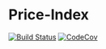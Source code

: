 # Price-Index

[![Build Status](https://travis-ci.com/sejinahn2/Price-Index.jl.svg?branch=master)](https://travis-ci.com/sejinahn2/Price-Index.jl)
[![CodeCov](https://codecov.io/gh/sejinahn2/Price-Index.jl/branch/master/graph/badge.svg)](https://codecov.io/gh/sejinahn2/Price-Index.jl)
